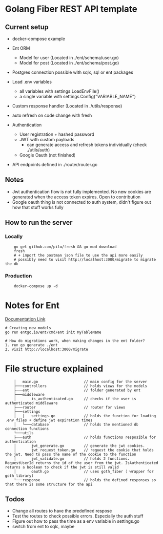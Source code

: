 # Golang Fiber REST API template

## Current setup

- docker-compose example

- Ent ORM
  - Model for user (Located in ./ent/schema/user.go)
  - Model for post (Located in ./ent/schema/post.go)
- Postgres connection possible with sqlx, sql or ent packages
- Load .env variables
  - all variables with settings.LoadEnvFile()
  - a single variable with settings.Config("VARIABLE_NAME")
- Custom response handler (Located in ./utils/response)
- auto refresh on code change with fresh
- Authentication
  - User registration + hashed password
  - JWT with custom payloads
    - can generate access and refresh tokens individually (check ./utils/auth)
  - Google Oauth (not finished)
- API endpoints defined in ./router/router.go

## Notes

- Jwt authentication flow is not fully implemented. No new cookies are generated when the access token expires. Open to contribution
- Google oauth thing is not connected to auth system, didn't figure out how that stuff works fully

## How to run the server

### Locally

        go get github.com/pilu/fresh && go mod download
        fresh
        # + import the postman json file to use the api more easily
        # possibly need to visit http://localhost:3000/migrate to migrate the db

### Production

        docker-compose up -d

# Notes for Ent

[Documentation Link](https://entgo.io/docs/getting-started)

    # Creating new models
    go run entgo.io/ent/cmd/ent init MyTableName

    # How do migrations work, when making changes in the ent folder?
    1. run go generate ./ent
    2. visit http://localhost:3000/migrate

# File structure explained

        │   main.go                     // main config for the server
        ├───controllers                 // holds views for the models
        ├───ent                         // folder generated by ent
        ├───middleware
        │       is_authenticated.go     // checks if the user is authenticated middleware
        ├───router                      // router for views
        ├───settings
        │   │   settings.go             // holds the function for loading .env files + define jwt expiration times
        │   └───database                // holds the mentioned db connection functions
        └───utils
        ├───auth                        // holds functions resposible for authentication
        │       jwt_generate.go         // generate the jwt cookies.
        │       jwt_request_token.go    // request the cookie that holds the jwt. Need to pass the name of the cookie to the function
        │       jwt_validate.go         // holds 2 functions. RequestUserId returns the id of the user from the jwt. IsAuthenticated returns a boolean to check if the jwt is still valid
        │       oauth.go                // uses goth_fiber ( wrapper for goth library)
        └───response                    // holds the defined responses so that there is some structure for the api

## Todos

- Change all routes to have the predefined respose
- Test the routes to check possible errors. Especially the auth stuff
- Figure out how to pass the time as a env variable in settings.go
- switch from ent to sqlc, maybe
